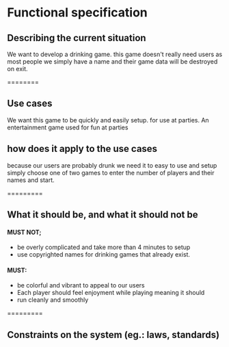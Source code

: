 Functional specification
========

## **Describing the current situation**

We want to develop a drinking game. this game doesn't really need users as
most people we simply have a name and their game data will be destroyed
on exit.

========

## **Use cases**

We want this game to be quickly and easily setup. for use at parties. An
entertainment game used for fun at parties

## **how does it apply to the use cases**

because our users are probably drunk we need it to easy to use and setup
simply choose one of two games to enter the number of players and their
names and start.


=========


## **What it should be, and what it should not be**

#### MUST NOT;
- be overly complicated and take more than 4 minutes to setup
- use copyrighted names for drinking games that already exist.

#### MUST:
- be colorful and vibrant to appeal to our users
- Each player should feel enjoyment while playing meaning it should
- run cleanly and smoothly


=========


## Constraints on the system (eg.: laws, standards)

